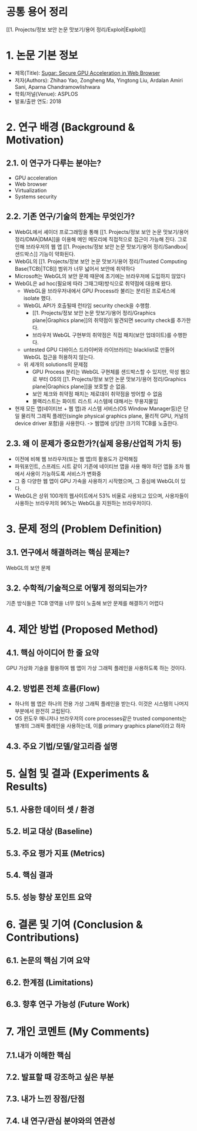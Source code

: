 # 공통 용어 정리
[[1. Projects/정보 보안 논문 맛보기/용어 정리/Exploit|Exploit]]
# 1. 논문 기본 정보
- 제목(Title): [Sugar: Secure GPU Acceleration in Web Browser](https://dl.acm.org/doi/pdf/10.1145/3296957.3173186)
- 저자(Authors): Zhihao Yao, Zongheng Ma, Yingtong Liu, Ardalan Amiri Sani, Aparna Chandramowlishwara
- 학회/저널(Venue): ASPLOS
- 발표/출판 연도: 2018

# 2. 연구 배경 (Background & Motivation)
## 2.1. 이 연구가 다루는 분야는?
- GPU acceleration
- Web browser
- Virtualization
- Systems security
## 2.2. 기존 연구/기술의 한계는 무엇인가?
- WebGL에서 셰이더 프로그래밍을 통해 [[1. Projects/정보 보안 논문 맛보기/용어 정리/DMA|DMA]]을 이용해 메인 메모리에 직접적으로 접근이 가능해 진다. 그로 인해 브라우저의 웹 앱 [[1. Projects/정보 보안 논문 맛보기/용어 정리/Sandbox|샌드박스]] 기능이 약화된다.
- WebGL의 [[1. Projects/정보 보안 논문 맛보기/용어 정리/Trusted Computing Base(TCB)|TCB]] 범위가 너무 넓어서 보안에 취약하다
- Microsoft는 WebGL의 보안 문제 때문에 초기에는 브라우저에 도입하지 않았다
- WebGL은 ad hoc(필요에 따라 그때그때)방식으로 취약점에 대응해 왔다.
	- WebGL을 브라우저내에서 GPU Process라 불리는 분리된 프로세스에 isolate 했다.
	- WebGL API가 호출될때 런타임 security check을 수행함.
		- [[1. Projects/정보 보안 논문 맛보기/용어 정리/Graphics plane|Graphics plane]]의 취약점이 발견되면 security check를 추가한다.
		- 브라우저 WebGL 구현부의 취약점은 직접 패치(보안 업데이트)를 수행한다.
	- untested GPU 디바이스 드라이버와 라이브러리는 blacklist로 만들어 WebGL 접근을 허용하지 않는다.
	- 위 세개의 solutions의 문제점
		- GPU Process 분리는 WebGL 구현체를 샌드박스할 수 있지만, 악성 웹으로 부터 OS의 [[1. Projects/정보 보안 논문 맛보기/용어 정리/Graphics plane|Graphics plane]]을 보호할 순 없음.
		- 보안 체크와 취약점 패치는 제로데이 취약점을 방어할 수 없음
		- 블랙리스트는 화이트 리스트 시스템에 대해서는 무용지물임
- 현재 모든 앱(네이티브 + 웹 앱)과 시스템 서비스(OS Window Manager등)은 단일 물리적 그래픽 플레인(single physical graphics plane, 물리적 GPU, 커널의 device driver 포함)을 사용한다. -> 웹앱에 상당한 크기의 TCB를 노출한다.

## 2.3. 왜 이 문제가 중요한가?(실제 응용/산업적 가치 등)
- 이전에 비해 웹 브라우저(또는 웹 앱)의 활용도가 강력해짐
- 파워포인트, 스프레드 시트 같이 기존에 네이티브 앱을 사용 해야 하던 앱들 조차 웹에서 사용이 가능하도록 서비스가 변화중
- 그 중 다양한 웹 앱이 GPU 가속을 사용하기 시작했으며, 그 중심에 WebGL이 있다.
- WebGL은 상위 100개의 웹사이트에서 53% 비율로 사용되고 있으며, 사용자들이 사용하는 브라우저의 96%는 WebGL을 지원하는 브라우저이다.


# 3. 문제 정의 (Problem Definition)
## 3.1. 연구에서 해결하려는 핵심 문제는?
WebGL의 보안 문제
## 3.2. 수학적/기술적으로 어떻게 정의되는가?
기존 방식들은 TCB 영역을 너무 많이 노출해 보안 문제를 해결하기 어렵다

# 4. 제안 방법 (Proposed Method)
## 4.1. 핵심 아이디어 한 줄 요약
GPU 가상화 기술을 활용하여 웹 앱이 가상 그래픽 플레인을 사용하도록 하는 것이다.
## 4.2. 방법론 전체 흐름(Flow)

- 하나의 웹 앱은 하나의 전용 가상 그래픽 플레인을 받는다. 이것은 시스템의 나머지 부분에서 완전히 고립된다.
- OS 윈도우 매니저나 브라우저의 core processes같은 trusted components는 별개의 그래픽 플레인을 사용하는데, 이를 primary graphics plane이라고 하자

## 4.3. 주요 기법/모델/알고리즘 설명

# 5. 실험 및 결과 (Experiments & Results)
## 5.1. 사용한 데이터 셋 / 환경

## 5.2. 비교 대상 (Baseline)

## 5.3. 주요 평가 지표 (Metrics)

## 5.4. 핵심 결과

## 5.5. 성능 향상 포인트 요약

# 6. 결론 및 기여 (Conclusion & Contributions)
## 6.1. 논문의 핵심 기여 요약
## 6.2. 한계점 (Limitations)

## 6.3. 향후 연구 가능성 (Future Work)

# 7. 개인 코멘트 (My Comments)
## 7.1.내가 이해한 핵심

## 7.2. 발표할 때 강조하고 싶은 부분

## 7.3. 내가 느낀 장점/단점

## 7.4. 내 연구/관심 분야와의 연관성
